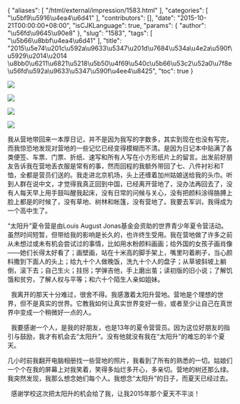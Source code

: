 {
    "aliases": [
        "/html/external/impression/1583.html"
    ],
    "categories": [
        "\u5bf9\u5916\u4ea4\u6d41"
    ],
    "contributors": [],
    "date": "2015-10-21T00:00:00+08:00",
    "isCJKLanguage": true,
    "params": {
        "author": "\u56fd\u9645\u90e8"
    },
    "slug": "1583",
    "tags": [
        "\u5b66\u8bbf\u4ea4\u6d41"
    ],
    "title": "2015\u5e74\u201c\u592a\u9633\u5347\u201d\u7684\u534a\u4e2a\u590f\u5929\u2014\u2014 \u8bb0\u6211\u6821\u5218\u5b50\u4f69\u540c\u5b66\u53c2\u52a0\u7f8e\u56fd\u592a\u9633\u5347\u590f\u4ee4\u8425",
    "toc": true
}

![](https://cdn.tfls.online/mirror/full/c252cf20d57b747f63106f51e855b0cce2faf961.jpg)




![](https://cdn.tfls.online/mirror/full/a35f1306cca633831a32747964fda357b1905be1.jpg)




![](https://cdn.tfls.online/mirror/full/cc35de5ead4e4c9b0407e8a532e522541c74271a.jpg)




![](https://cdn.tfls.online/mirror/full/9bb1f99dc9d1514a1ae989d07641bd9b0ba812a3.jpg)




  










我从营地带回来一本厚日记，并不是因为我写的字数多，其实到现在也没有写完，而我惊恐地发现对营地的一些记忆已经变得模糊而不清。是因为日记本中贴满了各类便签、车票、门票、折纸、速写和所有人写在小方形纸片上的留言。出发前好朋友告诉我在营地丢衣服是常有的事，然而回程的我额外带回了七、八件衬衫和T恤，全都是营员们送的。我走进北京机场，头上还缠着加州姑娘送给我的头巾。听到人群在说中文，才觉得我真正回到中国，已经离开营地了，没办法再回去了，没有人每天早上用手鼓叫醒我起床，没有日常的问候与关心，没有把颜料涂得胳膊上脸上都是的时候了，没有草地、树林和帐篷，没有营地了。我要去军训，我得成为一个高中生了。




“太阳升”夏令营是由Louis August Jonas基金会资助的世界青少年夏令营活动。虽然时间短暂，但带给我的影响是长久的，也许终生受用。我在营地做了许多之前从未想过或未有机会尝试过的事情，比如用水粉颜料画画；给外国的女孩子画肖像——她们长得太好看了；画壁画，站在十米高的脚手架上，嘴里叼着刷子，当心颜料撒到下面人的头上；给九十个人做晚饭，洗九十个人的盘子；从草坡斜坡上躺倒，滚下去；自己生火；拄拐；学弹吉他，手上磨出茧；读初版的旧小说；了解饥饿和贫穷，了解人权与平等；和六十个陌生人亲如姐妹。




  我离开的那天十分难过，很舍不得。我感激着太阳升营地。营地是个理想的世界，但不是真实的世界。它教我如何让真实世界变好一些，或者至少让自己在真世界中变成一个稍微好一点的人。




  我要感谢一个人，是我的好朋友，也是13年的夏令营营员。因为这位好朋友的指引与鼓励，我才有机会去“太阳升”。没有他就没有我在“太阳升”的难忘的半个夏天。




几小时前我翻开电脑相册找一些营地的照片，我看到了所有的熟悉的一切。姑娘们一个个在我的屏幕上对我笑着，笑得多灿烂多开心，多亲切。营地的树还那么绿。我突然发现，我那么想念她们每个人。我想念“太阳升”的日子，而夏天已经过去。




  感谢学校这次把太阳升的机会给了我，让我2015年那个夏天不平淡！







  





  



